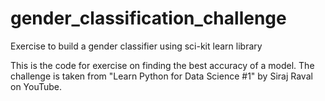# gender_classification_challenge
Exercise to build a gender classifier using sci-kit learn library

This is the code for exercise on finding the best accuracy of a model. The challenge is taken from "Learn Python for Data Science #1" by Siraj Raval on YouTube.


